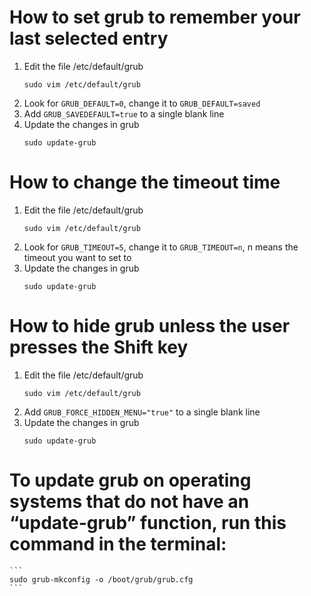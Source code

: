 # How to set grub to remember your last selected entry
1. Edit the file /etc/default/grub
    ```
    sudo vim /etc/default/grub
    ```
2. Look for `GRUB_DEFAULT=0`, change it to `GRUB_DEFAULT=saved`
3. Add `GRUB_SAVEDEFAULT=true` to a single blank line
4. Update the changes in grub
    ```
    sudo update-grub
    ```

# How to change the timeout time
1. Edit the file /etc/default/grub
    ```
    sudo vim /etc/default/grub
    ```
2. Look for `GRUB_TIMEOUT=5`, change it to `GRUB_TIMEOUT=n`, n means the timeout you want to set to
3. Update the changes in grub
    ```
    sudo update-grub
    ```

# How to hide grub unless the user presses the Shift key
1. Edit the file /etc/default/grub
    ```
    sudo vim /etc/default/grub
    ```
2. Add `GRUB_FORCE_HIDDEN_MENU="true"` to a single blank line
3. Update the changes in grub
    ```
    sudo update-grub
    ```
# To update grub on operating systems that do not have an “update-grub” function, run this command in the terminal:
    ```
    sudo grub-mkconfig -o /boot/grub/grub.cfg
    ```

